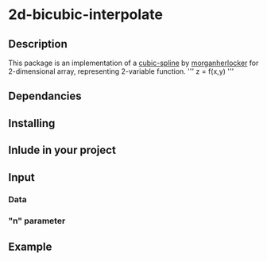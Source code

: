 # 2d-bicubic-interpolate

## Description

This package is an implementation of a [cubic-spline](https://www.npmjs.com/package/cubic-spline) by [morganherlocker](https://www.npmjs.com/~morganherlocker) for 2-dimensional array, representing 2-variable function.
'''
z = f(x,y)
'''



## Dependancies

## Installing

## Inlude in your project

## Input

### Data
### "n" parameter

## Example






